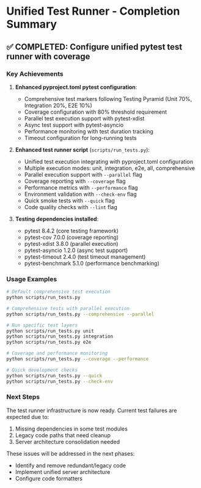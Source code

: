 # Unified Test Runner - Completion Summary

## ✅ COMPLETED: Configure unified pytest test runner with coverage

### Key Achievements

1. **Enhanced pyproject.toml pytest configuration**:
   - Comprehensive test markers following Testing Pyramid (Unit 70%, Integration 20%, E2E 10%)
   - Coverage configuration with 80% threshold requirement
   - Parallel test execution support with pytest-xdist
   - Async test support with pytest-asyncio
   - Performance monitoring with test duration tracking
   - Timeout configuration for long-running tests

2. **Enhanced test runner script** (`scripts/run_tests.py`):
   - Unified test execution integrating with pyproject.toml configuration
   - Multiple execution modes: unit, integration, e2e, all, comprehensive
   - Parallel execution support with `--parallel` flag
   - Coverage reporting with `--coverage` flag
   - Performance metrics with `--performance` flag
   - Environment validation with `--check-env` flag
   - Quick smoke tests with `--quick` flag
   - Code quality checks with `--lint` flag

3. **Testing dependencies installed**:
   - pytest 8.4.2 (core testing framework)
   - pytest-cov 7.0.0 (coverage reporting)
   - pytest-xdist 3.8.0 (parallel execution)
   - pytest-asyncio 1.2.0 (async test support)
   - pytest-timeout 2.4.0 (test timeout management)
   - pytest-benchmark 5.1.0 (performance benchmarking)

### Usage Examples

```bash
# Default comprehensive test execution
python scripts/run_tests.py

# Comprehensive tests with parallel execution
python scripts/run_tests.py --comprehensive --parallel

# Run specific test layers
python scripts/run_tests.py unit
python scripts/run_tests.py integration
python scripts/run_tests.py e2e

# Coverage and performance monitoring
python scripts/run_tests.py --coverage --performance

# Quick development checks
python scripts/run_tests.py --quick
python scripts/run_tests.py --check-env
```

### Next Steps

The test runner infrastructure is now ready. Current test failures are expected due to:
1. Missing dependencies in some test modules
2. Legacy code paths that need cleanup
3. Server architecture consolidation needed

These issues will be addressed in the next phases:
- Identify and remove redundant/legacy code
- Implement unified server architecture
- Configure code formatters